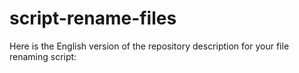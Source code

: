 # script-rename-files
Here is the English version of the repository description for your file renaming script:
